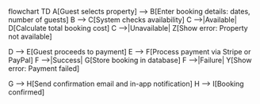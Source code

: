 flowchart TD
  A[Guest selects property] --> B[Enter booking details: dates, number of guests]
  B --> C[System checks availability]
  C -->|Available| D[Calculate total booking cost]
  C -->|Unavailable| Z[Show error: Property not available]

  D --> E[Guest proceeds to payment]
  E --> F[Process payment via Stripe or PayPal]
  F -->|Success| G[Store booking in database]
  F -->|Failure| Y[Show error: Payment failed]

  G --> H[Send confirmation email and in-app notification]
  H --> I[Booking confirmed]
